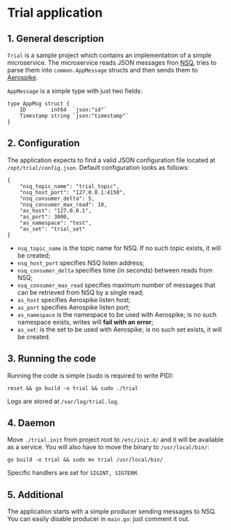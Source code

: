 # Trial application

## 1. General description

`Trial` is a sample project which contains an implementation of a simple microservice. The microservice reads JSON messages fron [NSQ](http://nsq.io/), tries to parse them into `common.AppMessage` structs and then sends them to [Aerospike](http://aerospike.com/).

`AppMessage` is a simple type with just two fields:

```
type AppMsg struct {
	ID        int64  `json:"id"`
	Timestamp string `json:"timestamp"`
}
```

## 2. Configuration

The application expects to find a valid JSON configuration file located at `/opt/trial/config.json`. Default configuration looks as follows:

```
{
    "nsq_topic_name": "trial_topic",
    "nsq_host_port": "127.0.0.1:4150",
    "nsq_consumer_delta": 5,
    "nsq_consumer_max_read": 10,
    "as_host": "127.0.0.1",
    "as_port": 3000,
    "as_namespace": "test",
    "as_set": "trial_set"
}
```

* `nsq_topic_name` is the topic name for NSQ. If no such topic exists, it will be created;
* `nsq_host_port` specifies NSQ listen address;
* `nsq_consumer_delta` specifies time (in seconds) between reads from NSQ;
* `nsq_consumer_max_read` specifies maximum number of messages that can be retrieved from NSQ by a single read;
* `as_host` specifies Aerospike listen host;
* `as_port` specifies Aerospike listen port;
* `as_namespace` is the namespace to be used with Aerospike; is no such namespace exists, writes will **fail with an error**;
* `as_set`: is the set to be used with Aerospike; is no such set exists, it will be created.

## 3. Running the code

Running the code is simple (sudo is required to write PID):

```
reset && go build -o trial && sudo ./trial

```

Logs are stored at `/var/log/trial.log`.

## 4. Daemon

Move `./trial.init` from project root to `/etc/init.d/` and it will be available as a service. You will also have to move the binary to `/usr/local/bin/`:

```
go build -o trial && sudo mv trial /usr/local/bin/
```

Specific handlers are set for `SIGINT, SIGTERM`.

## 5. Additional

The application starts with a simple producer sending messages to NSQ. You can easily disable producer in `main.go`: just comment it out.